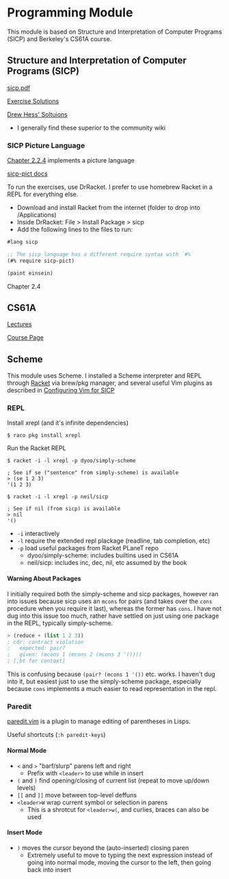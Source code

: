 # Programming Module

This module is based on Structure and Interpretation of Computer Programs (SICP) and Berkeley's CS61A course.

## Structure and Interpretation of Computer Programs (SICP)

[sicp.pdf](https://web.mit.edu/alexmv/6.037/sicp.pdf)

[Exercise Solutions](http://community.schemewiki.org/?sicp-solutions)

[Drew Hess' Soltuions](http://wiki.drewhess.com/wiki/Category:SICP_solutions)

- I generally find these superior to the community wiki

### SICP Picture Language

[Chapter 2.2.4](https://mitpress.mit.edu/sites/default/files/sicp/full-text/book/book-Z-H-15.html#%_sec_2.2.4) implements a picture language

[sicp-pict docs](https://docs.racket-lang.org/sicp-manual/SICP_Picture_Language.html)

To run the exercises, use DrRacket. I prefer to use homebrew Racket in a REPL for everything else.

- Download and install Racket from the internet (folder to drop into /Applications)
- Inside DrRacket: File > Install Package > sicp
- Add the following lines to the files to run:

```scheme
#lang sicp

;; The sicp language has a different require syntax with `#%`
(#% require sicp-pict)

(paint einsein)
```



Chapter 2.4

## CS61A

[Lectures](https://archive.org/details/ucberkeley-webcast-PL3E89002AA9B9879E)

[Course Page](https://people.eecs.berkeley.edu/~bh/61a-pages/)

## Scheme

This module uses Scheme. I installed a Scheme interpreter and REPL through
[Racket](https://racket-lang.org/) via brew/pkg manager, and several useful Vim plugins as described
in [Configuring Vim for SICP](https://crash.net.nz/posts/2014/08/configuring-vim-for-sicp/)

### REPL

Install xrepl (and it's infinite dependencies)

```shell
$ raco pkg install xrepl
```

Run the Racket REPL

```shell
$ racket -i -l xrepl -p dyoo/simply-scheme

; See if se ("sentence" from simply-scheme) is available
> (se 1 2 3)
'(1 2 3)

$ racket -i -l xrepl -p neil/sicp

; See if nil (from sicp) is available
> nil
'()
```

- `-i` interactively
- `-l` require the extended repl plackage (readline, tab completion, etc)
- `-p` load useful packages from Racket PLaneT repo
  - dyoo/simply-scheme: includes builtins used in CS61A
  - neil/sicp: includes inc, dec, nil, etc assumed by the book

#### Warning About Packages

I initially required both the simply-scheme and sicp packages, however ran into
issues because sicp uses an `mcons` for pairs (and takes over the `cons`
procedure when you require it last), whereas the former has `cons`. I have not
dug into this issue too much, rather have settled on just using one package in
the REPL, typically simply-scheme.

```scheme
> (reduce + (list 1 2 3))
; cdr: contract violation
;   expected: pair?
;   given: (mcons 1 (mcons 2 (mcons 3 '())))
; [,bt for context]
```

This is confusing because `(pair? (mcons 1 '())` etc. works. I haven't dug into
it, but easiest just to use the simply-scheme package, especially because `cons`
implements a much easier to read representation in the repl.

### Paredit

[paredit.vim](https://github.com/vim-scripts/paredit.vim) is a plugin to manage
editing of parentheses in Lisps.

Useful shortcuts (`:h paredit-keys`)

#### Normal Mode

- `<` and `>` "barf/slurp" parens left and right
  - Prefix with `<leader>` to use while in insert
- `(` and `)` find opening/closing of current list (repeat to move up/down levels)
- `[[` and `]]` move between top-level deffuns
- `<leader>W` wrap current symbol or selection in parens
  - This is a shrotcut for `<leader>w(`, and curlies, braces can also be used

#### Insert Mode

- `)` moves the cursor beyond the (auto-inserted) closing paren
  - Extremely useful to move to typing the next expression instead of going into normal mode, moving the cursor to the left, then going back into insert

